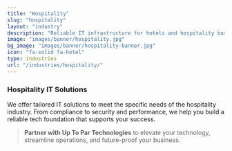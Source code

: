 ```yaml
---
title: "Hospitality"
slug: "hospitality"
layout: "industry"
description: "Reliable IT infrastructure for hotels and hospitality businesses."
image: "images/banner/hospitality.jpg"
bg_image: "images/banner/hospitality-banner.jpg"
icon: "fa-solid fa-hotel"
type: industries
url: "/industries/hospitality/"
---
```


### Hospitality IT Solutions

We offer tailored IT solutions to meet the specific needs of the hospitality industry. From compliance to security and performance, we help you build a reliable tech foundation that supports your success.

> **Partner with Up To Par Technologies** to elevate your technology, streamline operations, and future-proof your business.